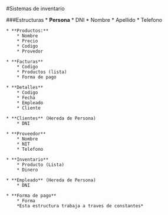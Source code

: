 #Sistemas de inventario

###Estructuras
    * **Persona**
        * DNI
        * Nombre
        * Apellido
        * Telefono

    * **Productos:**
        * Nombre
        * Precio
        * Codigo
        * Provedor

    * **Facturas**
        * Codigo
        * Productos (lista)
        * Forma de pago

    * **Detalles**
        * Codigo
        * Fecha
        * Empleado
        * Cliente
    
    * **Clientes** (Hereda de Persona)
        * DNI

    * **Proveedor**
        * Nombre
        * NIT
        * Telefono

    * **Inventario**
        * Producto (Lista)
        * Dinero

    * **Empleado** (Hereda de Persona)
        * DNI

    * **Forma de pago**
        * Forma
        *Esta estructura trabaja a traves de constantes*
